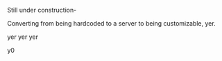 Still under construction-


Converting from being hardcoded to a server to being customizable, yer.


yer yer yer


y0
